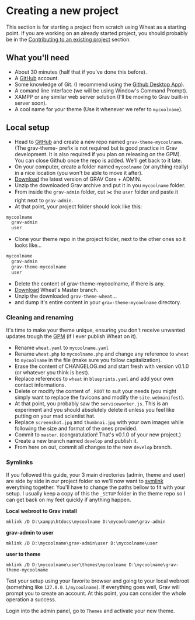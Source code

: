 # Creating a new project

This section is for starting a project from scratch using Wheat as a starting point. If you are working on an already started project, you should probably be in the [Contributing to an existing project](https://github.com/hotdoy/grav-theme-wheat/blob/main/docs/01-contributing-to-a-project.md) section.

## What you'll need

- About 30 minutes (half that if you've done this before).
- A [GitHub](https://github.com/) account.
- Some knowledge of Git. (I recommend using the [Github Desktop App](https://desktop.github.com/)).
- A comand line interface (we will be using Window's Command Prompt).
- XAMPP or any similar web server solution (I'll be moving to Grav built-in server soon).
- A cool name for your theme (Use it whenever we refer to `mycoolname`).

## Local setup

- Head to [GitHub](https://github.com/) and create a new repo named `grav-theme-mycoolname`. (The grav-theme- prefix is not required but is good practice in Grav development. It is also required if you plan on releasing on the GPM). You can close Github once the repo is added. We'll get back to it late.
- On your computer, create a folder named `mycoolname` (or anything really) in a nice location (you won't be able to move it after).
- [Download](https://getgrav.org/downloads) the latest version of GRAV Core + ADMIN.
- Unzip the downloaded Grav archive and put it in you `mycoolname` folder.
- From inside the `grav-admin` folder, cut ✂️ the `user` folder and paste it right next to `grav-admin`.
- At that point, your project folder should look like this:

```bash
mycoolname
  grav-admin
  user
```

- Clone your theme repo in the project folder, next to the other ones so it looks like...

```bash
mycoolname
  grav-admin
  grav-theme-mycoolname
  user
```

- Delete the content of grav-theme-mycoolname, if there is any.
- [Download](https://github.com/hotdoy/grav-theme-wheat/archive/refs/heads/master.zip) Wheat's Master branch.
- Unzip the downloaded `grav-theme-wheat`...
- and dump it's entire content in your `grav-theme-mycoolname` directory.

### Cleaning and renaming

It's time to make your theme unique, ensuring you don't receive unwanted updates trough the [GPM](https://learn.getgrav.org/17/cli-console/grav-cli-gpm) (if I ever publish Wheat on it).

- Rename `wheat.yaml` to `mycoolname.yaml`
- Rename `wheat.php` to `mycoolname.php` and change any reference to `wheat` to `mycoolname` in the file (make sure you follow capitalization).
- Erase the content of CHANGELOG.md and start fresh with version v0.1.0 (or whatever you think is best).
- Replace references to `wheat` in `blueprints.yaml` and add your own contact informations.
- Delete or modify the content of `_ROOT` to suit your needs (you might simply want to replace the favicons and modify the `site.webmanifest`).
- At that point, you probably saw the `serviceworker.js`. This is an experiment and you should absolutely delete it unless you feel like putting on your mad scientist hat.
- Replace `screenshot.jpg` and `thumbnai.jpg` with your own images while following the size and format of the ones provided.
- Commit to `master`. (congratulation! That's v0.1.0 of your new project.)
- Create a new branch named `develop` and publish it.
- From here on out, commit all changes to the new `develop` branch.

### Symlinks

If you followed this guide, your 3 main directories (admin, theme and user) are side by side in our project folder so we'll now want to [symlink](https://en.wikipedia.org/wiki/Symbolic_link#:~:text=In%20computing%2C%20a%20symbolic%20link,and%20that%20affects%20pathname%20resolution.) everything together. You'll have to change the paths bellow to fit with your setup. I usually keep a copy of this the `_SETUP` folder in the theme repo so I can get back on my feet quickly if anything happen.

**Local webroot to Grav install**

`mklink /D D:\xampp\htdocs\mycoolname D:\mycoolname\grav-admin`

**grav-admin to user**

`mklink /D D:\mycoolname\grav-admin\user D:\mycoolname\user`

**user to theme**

`mklink /D D:\mycoolname\user\themes\mycoolname D:\mycoolname\grav-theme-mycoolname`

Test your setup using your favorite browser and going to your local webroot (something like `127.0.0.1/mycoolname`).
If everything goes well, Grav will prompt you to create an account. At this point, you can consider the whole operation a success.

Login into the admin panel, go to `Themes` and activate your new theme.
